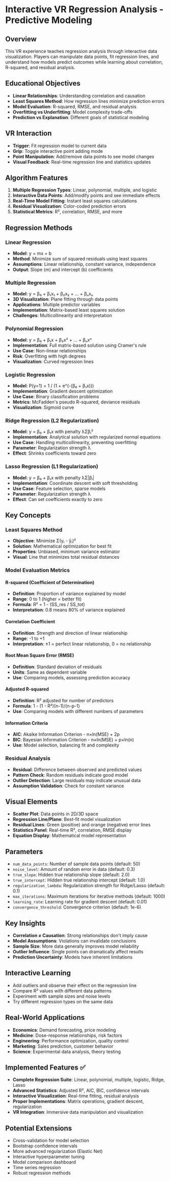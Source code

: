 # Interactive VR Regression Analysis - Predictive Modeling

## Overview
This VR experience teaches regression analysis through interactive data visualization. Players can manipulate data points, fit regression lines, and understand how models predict outcomes while learning about correlation, R-squared, and residual analysis.

## Educational Objectives
- **Linear Relationships**: Understanding correlation and causation
- **Least Squares Method**: How regression lines minimize prediction errors
- **Model Evaluation**: R-squared, RMSE, and residual analysis
- **Overfitting vs Underfitting**: Model complexity trade-offs
- **Prediction vs Explanation**: Different goals of statistical modeling

## VR Interaction
- **Trigger**: Fit regression model to current data
- **Grip**: Toggle interactive point adding mode
- **Point Manipulation**: Add/remove data points to see model changes
- **Visual Feedback**: Real-time regression line and statistics updates

## Algorithm Features
1. **Multiple Regression Types**: Linear, polynomial, multiple, and logistic
2. **Interactive Data Points**: Add/modify points and see immediate effects
3. **Real-Time Model Fitting**: Instant least squares calculations
4. **Residual Visualization**: Color-coded prediction errors
5. **Statistical Metrics**: R², correlation, RMSE, and more

## Regression Methods

### Linear Regression
- **Model**: y = mx + b
- **Method**: Minimize sum of squared residuals using least squares
- **Assumptions**: Linear relationship, constant variance, independence
- **Output**: Slope (m) and intercept (b) coefficients

### Multiple Regression
- **Model**: y = β₀ + β₁x₁ + β₂x₂ + ... + βₙxₙ
- **3D Visualization**: Plane fitting through data points
- **Applications**: Multiple predictor variables
- **Implementation**: Matrix-based least squares solution
- **Challenges**: Multicollinearity and interpretation

### Polynomial Regression
- **Model**: y = β₀ + β₁x + β₂x² + ... + βₙxⁿ
- **Implementation**: Full matrix-based solution using Cramer's rule
- **Use Case**: Non-linear relationships
- **Risk**: Overfitting with high degrees
- **Visualization**: Curved regression lines

### Logistic Regression
- **Model**: P(y=1) = 1 / (1 + e^(-(β₀ + β₁x)))
- **Implementation**: Gradient descent optimization
- **Use Case**: Binary classification problems
- **Metrics**: McFadden's pseudo R-squared, deviance residuals
- **Visualization**: Sigmoid curve

### Ridge Regression (L2 Regularization)
- **Model**: y = β₀ + β₁x with penalty λΣβᵢ²
- **Implementation**: Analytical solution with regularized normal equations
- **Use Case**: Handling multicollinearity, preventing overfitting
- **Parameter**: Regularization strength λ
- **Effect**: Shrinks coefficients toward zero

### Lasso Regression (L1 Regularization)
- **Model**: y = β₀ + β₁x with penalty λΣ|βᵢ|
- **Implementation**: Coordinate descent with soft thresholding
- **Use Case**: Feature selection, sparse models
- **Parameter**: Regularization strength λ
- **Effect**: Can set coefficients exactly to zero

## Key Concepts

### Least Squares Method
- **Objective**: Minimize Σ(yᵢ - ŷᵢ)²
- **Solution**: Mathematical optimization for best fit
- **Properties**: Unbiased, minimum variance estimator
- **Visual**: Line that minimizes total residual distances

### Model Evaluation Metrics

#### R-squared (Coefficient of Determination)
- **Definition**: Proportion of variance explained by model
- **Range**: 0 to 1 (higher = better fit)
- **Formula**: R² = 1 - (SS_res / SS_tot)
- **Interpretation**: 0.8 means 80% of variance explained

#### Correlation Coefficient
- **Definition**: Strength and direction of linear relationship
- **Range**: -1 to +1
- **Interpretation**: ±1 = perfect linear relationship, 0 = no relationship

#### Root Mean Square Error (RMSE)
- **Definition**: Standard deviation of residuals
- **Units**: Same as dependent variable
- **Use**: Comparing models, assessing prediction accuracy

#### Adjusted R-squared
- **Definition**: R² adjusted for number of predictors
- **Formula**: 1 - (1 - R²)(n-1)/(n-p-1)
- **Use**: Comparing models with different numbers of parameters

#### Information Criteria
- **AIC**: Akaike Information Criterion - n×ln(MSE) + 2p
- **BIC**: Bayesian Information Criterion - n×ln(MSE) + p×ln(n)
- **Use**: Model selection, balancing fit and complexity

### Residual Analysis
- **Residual**: Difference between observed and predicted values
- **Pattern Check**: Random residuals indicate good model
- **Outlier Detection**: Large residuals may indicate unusual data
- **Assumption Validation**: Check for constant variance

## Visual Elements
- **Scatter Plot**: Data points in 2D/3D space
- **Regression Line/Plane**: Best-fit model visualization
- **Residual Lines**: Green (positive) and orange (negative) error lines
- **Statistics Panel**: Real-time R², correlation, RMSE display
- **Equation Display**: Mathematical model representation

## Parameters
- `num_data_points`: Number of sample data points (default: 50)
- `noise_level`: Amount of random error in data (default: 0.3)
- `true_slope`: Hidden true relationship slope (default: 2.0)
- `true_intercept`: Hidden true relationship intercept (default: 1.0)
- `regularization_lambda`: Regularization strength for Ridge/Lasso (default: 0.1)
- `max_iterations`: Maximum iterations for iterative methods (default: 1000)
- `learning_rate`: Learning rate for gradient descent (default: 0.01)
- `convergence_threshold`: Convergence criterion (default: 1e-6)

## Key Insights
- **Correlation ≠ Causation**: Strong relationships don't imply cause
- **Model Assumptions**: Violations can invalidate conclusions
- **Sample Size**: More data generally improves model reliability
- **Outlier Influence**: Single points can dramatically affect results
- **Prediction Uncertainty**: Models have inherent limitations

## Interactive Learning
- Add outliers and observe their effect on the regression line
- Compare R² values with different data patterns
- Experiment with sample sizes and noise levels
- Try different regression types on the same data

## Real-World Applications
- **Economics**: Demand forecasting, price modeling
- **Medicine**: Dose-response relationships, risk factors
- **Engineering**: Performance optimization, quality control
- **Marketing**: Sales prediction, customer behavior
- **Science**: Experimental data analysis, theory testing

## Implemented Features ✅
- **Complete Regression Suite**: Linear, polynomial, multiple, logistic, Ridge, Lasso
- **Advanced Statistics**: Adjusted R², AIC, BIC, confidence intervals
- **Interactive Visualization**: Real-time fitting, residual analysis
- **Proper Implementations**: Matrix operations, gradient descent, regularization
- **VR Integration**: Immersive data manipulation and visualization

## Potential Extensions
- Cross-validation for model selection
- Bootstrap confidence intervals
- More advanced regularization (Elastic Net)
- Interactive hyperparameter tuning
- Model comparison dashboard
- Time series regression
- Robust regression methods